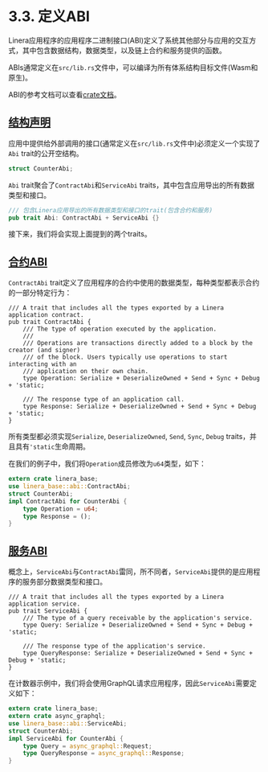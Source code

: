 # 3.3. 定义ABI

Linera应用程序的应用程序二进制接口(ABI)定义了系统其他部分与应用的交互方式，其中包含数据结构，数据类型，以及链上合约和服务提供的函数。

ABIs通常定义在`src/lib.rs`文件中，可以编译为所有体系结构目标文件(Wasm和原生)。

ABI的参考文档可以查看[crate文档](https://docs.rs/linera-base/latest/linera_base/abi/)。

## [结构声明](https://linera-dev.respeer.ai/#/zh_CN/sdk/abi?id=defining-a-marker-struct)

应用中提供给外部调用的接口(通常定义在`src/lib.rs`文件中)必须定义一个实现了`Abi` trait的公开空结构。

```rust
struct CounterAbi;
```

`Abi` trait聚合了`ContractAbi`和`ServiceAbi` traits，其中包含应用导出的所有数据类型和接口。

```rust
/// 包含Linera应用导出的所有数据类型和接口的trait(包含合约和服务)
pub trait Abi: ContractAbi + ServiceAbi {}
```

接下来，我们将会实现上面提到的两个traits。

## [合约ABI](https://linera-dev.respeer.ai/#/zh_CN/sdk/abi?id=contract-abi)

`ContractAbi` trait定义了应用程序的合约中使用的数据类型，每种类型都表示合约的一部分特定行为：

```rust,ignore
/// A trait that includes all the types exported by a Linera application contract.
pub trait ContractAbi {
    /// The type of operation executed by the application.
    ///
    /// Operations are transactions directly added to a block by the creator (and signer)
    /// of the block. Users typically use operations to start interacting with an
    /// application on their own chain.
    type Operation: Serialize + DeserializeOwned + Send + Sync + Debug + 'static;

    /// The response type of an application call.
    type Response: Serialize + DeserializeOwned + Send + Sync + Debug + 'static;
}
```

所有类型都必须实现`Serialize`, `DeserializeOwned`, `Send`, `Sync`, `Debug` traits，并且具有`'static`生命周期。

在我们的例子中，我们将`Operation`成员修改为`u64`类型，如下：

```rust
extern crate linera_base;
use linera_base::abi::ContractAbi;
struct CounterAbi;
impl ContractAbi for CounterAbi {
    type Operation = u64;
    type Response = ();
}
```

## [服务ABI](https://linera-dev.respeer.ai/#/zh_CN/sdk/abi?id=service-abi)

概念上，`ServiceAbi`与`ContractAbi`雷同，所不同者，`ServiceAbi`提供的是应用程序的服务部分数据类型和接口。

```rust,ignore
/// A trait that includes all the types exported by a Linera application service.
pub trait ServiceAbi {
    /// The type of a query receivable by the application's service.
    type Query: Serialize + DeserializeOwned + Send + Sync + Debug + 'static;

    /// The response type of the application's service.
    type QueryResponse: Serialize + DeserializeOwned + Send + Sync + Debug + 'static;
}
```

在计数器示例中，我们将会使用GraphQL请求应用程序，因此`ServiceAbi`需要定义如下：

```rust
extern crate linera_base;
extern crate async_graphql;
use linera_base::abi::ServiceAbi;
struct CounterAbi;
impl ServiceAbi for CounterAbi {
    type Query = async_graphql::Request;
    type QueryResponse = async_graphql::Response;
}
```
